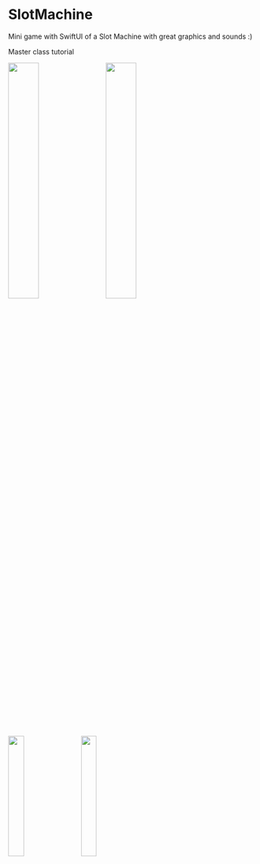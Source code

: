 # SlotMachine

Mini game with SwiftUI of a Slot Machine with great graphics and sounds :)

Master class tutorial

<p float="left">
<img src="https://user-images.githubusercontent.com/49957509/198637748-18a1d813-742e-47d0-bc8c-2a42b6ea464d.png" width=35% height=35%>
&emsp;
<img src="https://user-images.githubusercontent.com/49957509/198637798-c7fc2014-3671-49ab-86f2-1a06a8c2990b.png" width=35% height=35%>
&emsp;
<img src="https://user-images.githubusercontent.com/49957509/198637820-ed4af94a-78df-4eb4-b068-4c639744111f.png" width=25% height=25%>
&emsp;
<img src="https://user-images.githubusercontent.com/49957509/198637834-f29c3483-a63d-4e4e-b440-777c2829c7c4.png" width=25% height=25%>
&emsp;
</p>
